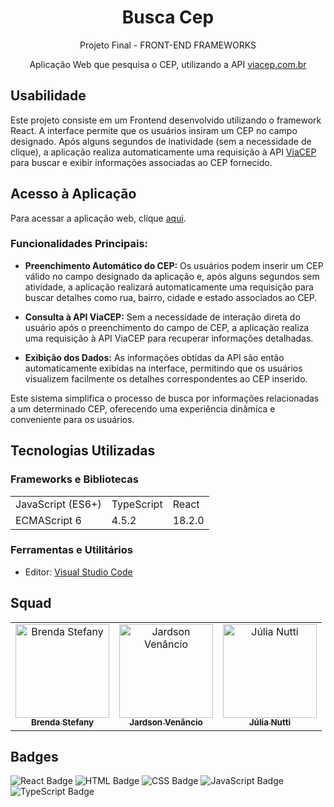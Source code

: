 <h1 align="center">Busca Cep</h1>

<p align="center">Projeto Final - FRONT-END FRAMEWORKS</p>

<p align="center">Aplicação Web que pesquisa o CEP, utilizando a API <a href="https://viacep.com.br">viacep.com.br</a></p>

## Usabilidade

Este projeto consiste em um Frontend desenvolvido utilizando o framework React. A interface permite que os usuários insiram um CEP no campo designado. Após alguns segundos de inatividade (sem a necessidade de clique), a aplicação realiza automaticamente uma requisição à API [ViaCEP](https://viacep.com.br/) para buscar e exibir informações associadas ao CEP fornecido.

## Acesso à Aplicação

Para acessar a aplicação web, clique [aqui](https://buscacepuninassau.netlify.app/).


### Funcionalidades Principais:

- **Preenchimento Automático do CEP:** Os usuários podem inserir um CEP válido no campo designado da aplicação e, após alguns segundos sem atividade, a aplicação realizará automaticamente uma requisição para buscar detalhes como rua, bairro, cidade e estado associados ao CEP.

- **Consulta à API ViaCEP:** Sem a necessidade de interação direta do usuário após o preenchimento do campo de CEP, a aplicação realiza uma requisição à API ViaCEP para recuperar informações detalhadas.

- **Exibição dos Dados:** As informações obtidas da API são então automaticamente exibidas na interface, permitindo que os usuários visualizem facilmente os detalhes correspondentes ao CEP inserido.

Este sistema simplifica o processo de busca por informações relacionadas a um determinado CEP, oferecendo uma experiência dinâmica e conveniente para os usuários.


## Tecnologias Utilizadas

### Frameworks e Bibliotecas

<table>
  <tr>
    <td>JavaScript (ES6+)</td>
    <td>TypeScript</td>
    <td>React</td>
  </tr>
  <tr>
    <td>ECMAScript 6</td>
    <td>4.5.2</td>
    <td>18.2.0</td>
  </tr>
</table>

### Ferramentas e Utilitários

- Editor: [Visual Studio Code](https://code.visualstudio.com)

## Squad

<table align="center">
  <tr>
    <td align="center"><a href="https://github.com/BrendaStefany"><img src="https://avatars.githubusercontent.com/u/85852834?v=4" width="150px" alt="Brenda Stefany"/><br /><sub><b>Brenda Stefany</b></sub></a</td>
    <td align="center"><a href="https://github.com/jardson123442"><img src="https://avatars.githubusercontent.com/u/126803792?v=4" width="150px" alt="Jardson Venâncio"/><br /><sub><b>Jardson Venâncio</b></sub></a></td>
    <td align="center"><a href="https://github.com/nuttiju"><img src="https://avatars.githubusercontent.com/u/82540936?v=4" width="150px" alt="Júlia Nutti"/><br /><sub><b>Júlia Nutti</b></sub></a></td>
    </sub></a></td>
  </tr>
</table>

## Badges
![React Badge](https://img.shields.io/badge/React-%2320232a.svg?&style=plastic&logo=react&logoColor=61DAFB)
![HTML Badge](https://img.shields.io/badge/HTML5%20-%23E34F26.svg?&style=plastic&logo=html5&logoColor=white) 
![CSS Badge](https://img.shields.io/badge/CSS3%20-%231572B6.svg?&style=plastic&logo=css3&logoColor=white)
![JavaScript Badge](https://img.shields.io/badge/JavaScript-yellow.svg?&style=plastic&logo=javascript&logoColor=white)
![TypeScript Badge](https://img.shields.io/badge/TypeScript%20-%23007ACC.svg?&style=plastic&logo=typescript&logoColor=white)

